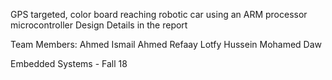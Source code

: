 GPS targeted, color board reaching robotic car using an ARM processor microcontroller
Design Details in the report

Team Members:
Ahmed Ismail
Ahmed Refaay
Lotfy Hussein
Mohamed Daw

Embedded Systems - Fall 18
